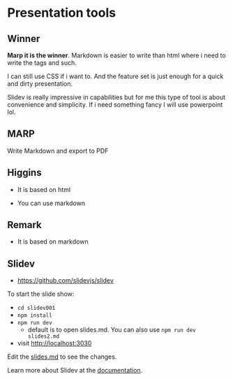 # Presentation tools

## Winner

**Marp it is the winner**. Markdown is easier to write than html where i need to write the tags and such.

I can still use CSS if i want to. And the feature set is just enough for a quick and dirty presentation.

Slidev is really impressive in capabilities but for me this type of tool is about convenience and simplicity. If i need something fancy I will use powerpoint lol.

## MARP

Write Markdown and export to PDF

## Higgins

- It is based on html

- You can use markdown

## Remark

- It is based on markdown


## Slidev

- https://github.com/slidevjs/slidev

To start the slide show:
- `cd slidev001` 
- `npm install`
- `npm run dev`
    - default is to open slides.md. You can also use `npm run dev slides2.md`
- visit <http://localhost:3030>

Edit the [slides.md](./slides.md) to see the changes.

Learn more about Slidev at the [documentation](https://sli.dev/).
